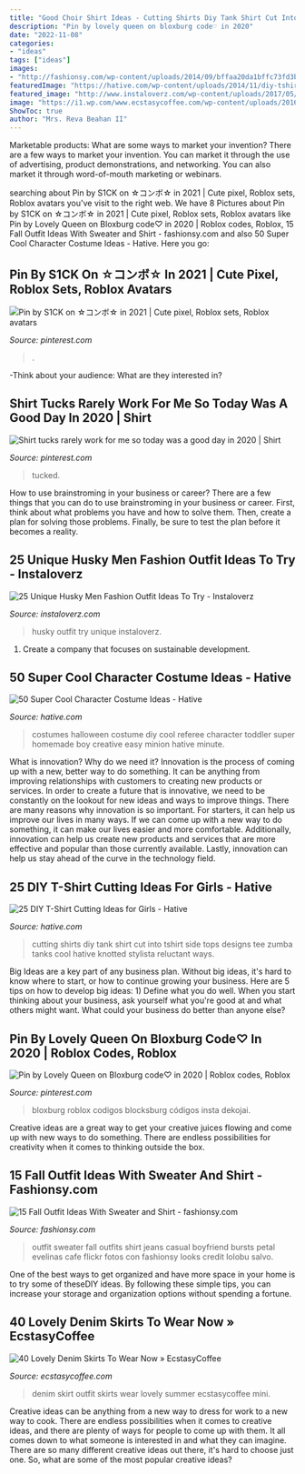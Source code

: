 ```yaml
---
title: "Good Choir Shirt Ideas - Cutting Shirts Diy Tank Shirt Cut Into Tshirt Side Tops Designs Tee Zumba Tanks Cool Hative Knotted Stylista Reluctant Ways"
description: "Pin by lovely queen on bloxburg code♡ in 2020"
date: "2022-11-08"
categories:
- "ideas"
tags: ["ideas"]
images:
- "http://fashionsy.com/wp-content/uploads/2014/09/bffaa20da1bffc73fd3b00c2e1406b26178ba1fd.jpg"
featuredImage: "https://hative.com/wp-content/uploads/2014/11/diy-tshirt-cutting-ideas/22-cutting-shirts-into-tank-tops.jpg"
featured_image: "http://www.instaloverz.com/wp-content/uploads/2017/05/14.-Husky-Men-Outfit.jpg"
image: "https://i1.wp.com/www.ecstasycoffee.com/wp-content/uploads/2016/10/denim-skirt-15.jpg"
ShowToc: true
author: "Mrs. Reva Beahan II"
---
```



Marketable products: What are some ways to market your invention?
There are a few ways to market your invention. You can market it through the use of advertising, product demonstrations, and networking. You can also market it through word-of-mouth marketing or webinars.

	

		
searching about Pin by S1CK on ☆コンボ☆ in 2021 | Cute pixel, Roblox sets, Roblox avatars you've visit to the right web. We have 8 Pictures about Pin by S1CK on ☆コンボ☆ in 2021 | Cute pixel, Roblox sets, Roblox avatars like Pin by Lovely Queen on Bloxburg code♡ in 2020 | Roblox codes, Roblox, 15 Fall Outfit Ideas With Sweater and Shirt - fashionsy.com and also 50 Super Cool Character Costume Ideas - Hative. Here you go:
		
    
## Pin By S1CK On ☆コンボ☆ In 2021 | Cute Pixel, Roblox Sets, Roblox Avatars

<img loading=lazy src="https://i.pinimg.com/736x/7d/c5/41/7dc541e0fcb7e48f94f2a2e925fdc009.jpg" onerror="this.onerror=null;this.src='https://tse2.mm.bing.net/th?id=OIP.D1-_MVulaDKMBYf4Lga2ygHaLf&amp;pid=15.1';" alt="Pin by S1CK on ☆コンボ☆ in 2021 | Cute pixel, Roblox sets, Roblox avatars">

_Source: pinterest.com_

>. 

	

-Think about your audience: What are they interested in?

    
## Shirt Tucks Rarely Work For Me So Today Was A Good Day In 2020 | Shirt

<img loading=lazy src="https://i.pinimg.com/736x/77/f6/d3/77f6d3bc95b1f3353dc1ed31df6b985b.jpg" onerror="this.onerror=null;this.src='https://tse3.mm.bing.net/th?id=OIP.gZSJ2K-JGAnj1yPMD1cYCAHaKa&amp;pid=15.1';" alt="Shirt tucks rarely work for me so today was a good day in 2020 | Shirt">

_Source: pinterest.com_

>tucked. 

	

How to use brainstroming in your business or career?
There are a few things that you can do to use brainstroming in your business or career. First, think about what problems you have and how to solve them. Then, create a plan for solving those problems. Finally, be sure to test the plan before it becomes a reality.

    
## 25 Unique Husky Men Fashion Outfit Ideas To Try - Instaloverz

<img loading=lazy src="http://www.instaloverz.com/wp-content/uploads/2017/05/14.-Husky-Men-Outfit.jpg" onerror="this.onerror=null;this.src='https://tse3.mm.bing.net/th?id=OIP.FQEde7kMrkxluvL_1IS-KwHaLG&amp;pid=15.1';" alt="25 Unique Husky Men Fashion Outfit Ideas To Try - Instaloverz">

_Source: instaloverz.com_

>husky outfit try unique instaloverz. 

	

1. Create a company that focuses on sustainable development.

    
## 50 Super Cool Character Costume Ideas - Hative

<img loading=lazy src="https://hative.com/wp-content/uploads/2014/10/super-cool-costume-ideas/29-baby-referee-halloween-costume.jpg" onerror="this.onerror=null;this.src='https://tse1.mm.bing.net/th?id=OIP.Q2cVG39tb395qh7SNgci0QHaLG&amp;pid=15.1';" alt="50 Super Cool Character Costume Ideas - Hative">

_Source: hative.com_

>costumes halloween costume diy cool referee character toddler super homemade boy creative easy minion hative minute. 

	

What is innovation? Why do we need it?
Innovation is the process of coming up with a new, better way to do something. It can be anything from improving relationships with customers to creating new products or services. In order to create a future that is innovative, we need to be constantly on the lookout for new ideas and ways to improve things.
There are many reasons why innovation is so important. For starters, it can help us improve our lives in many ways. If we can come up with a new way to do something, it can make our lives easier and more comfortable. Additionally, innovation can help us create new products and services that are more effective and popular than those currently available. Lastly, innovation can help us stay ahead of the curve in the technology field.

    
## 25 DIY T-Shirt Cutting Ideas For Girls - Hative

<img loading=lazy src="https://hative.com/wp-content/uploads/2014/11/diy-tshirt-cutting-ideas/22-cutting-shirts-into-tank-tops.jpg" onerror="this.onerror=null;this.src='https://tse3.mm.bing.net/th?id=OIP.ligGZPDzb2KKBMl05sedxgHaLJ&amp;pid=15.1';" alt="25 DIY T-Shirt Cutting Ideas for Girls - Hative">

_Source: hative.com_

>cutting shirts diy tank shirt cut into tshirt side tops designs tee zumba tanks cool hative knotted stylista reluctant ways. 

	

Big Ideas are a key part of any business plan. Without big ideas, it's hard to know where to start, or how to continue growing your business. Here are 5 tips on how to develop big ideas: 1) Define what you do well. When you start thinking about your business, ask yourself what you're good at and what others might want. What could your business do better than anyone else?

    
## Pin By Lovely Queen On Bloxburg Code♡ In 2020 | Roblox Codes, Roblox

<img loading=lazy src="https://i.pinimg.com/736x/dd/85/d2/dd85d26c5ad2da88689290e50fc06b57.jpg" onerror="this.onerror=null;this.src='https://tse1.mm.bing.net/th?id=OIP.MmFj-Jl_MTqmIOpI9Bmy5QHaG8&amp;pid=15.1';" alt="Pin by Lovely Queen on Bloxburg code♡ in 2020 | Roblox codes, Roblox">

_Source: pinterest.com_

>bloxburg roblox codigos blocksburg códigos insta dekojai. 

	

Creative ideas are a great way to get your creative juices flowing and come up with new ways to do something. There are endless possibilities for creativity when it comes to thinking outside the box.

    
## 15 Fall Outfit Ideas With Sweater And Shirt - Fashionsy.com

<img loading=lazy src="http://fashionsy.com/wp-content/uploads/2014/09/bffaa20da1bffc73fd3b00c2e1406b26178ba1fd.jpg" onerror="this.onerror=null;this.src='https://tse4.mm.bing.net/th?id=OIP.nb6eC69_uRXlPTv6lwcBaQHaNM&amp;pid=15.1';" alt="15 Fall Outfit Ideas With Sweater and Shirt - fashionsy.com">

_Source: fashionsy.com_

>outfit sweater fall outfits shirt jeans casual boyfriend bursts petal evelinas cafe flickr fotos con fashionsy looks credit lolobu salvo. 

	

One of the best ways to get organized and have more space in your home is to try some of theseDIY ideas. By following these simple tips, you can increase your storage and organization options without spending a fortune.

    
## 40 Lovely Denim Skirts To Wear Now » EcstasyCoffee

<img loading=lazy src="https://i1.wp.com/www.ecstasycoffee.com/wp-content/uploads/2016/10/denim-skirt-15.jpg" onerror="this.onerror=null;this.src='https://tse4.mm.bing.net/th?id=OIP.eqVsrCib9bYURiyWdwqpGAHaLH&amp;pid=15.1';" alt="40 Lovely Denim Skirts To Wear Now » EcstasyCoffee">

_Source: ecstasycoffee.com_

>denim skirt outfit skirts wear lovely summer ecstasycoffee mini. 

	

Creative ideas can be anything from a new way to dress for work to a new way to cook. There are endless possibilities when it comes to creative ideas, and there are plenty of ways for people to come up with them. It all comes down to what someone is interested in and what they can imagine. There are so many different creative ideas out there, it's hard to choose just one. So, what are some of the most popular creative ideas?

